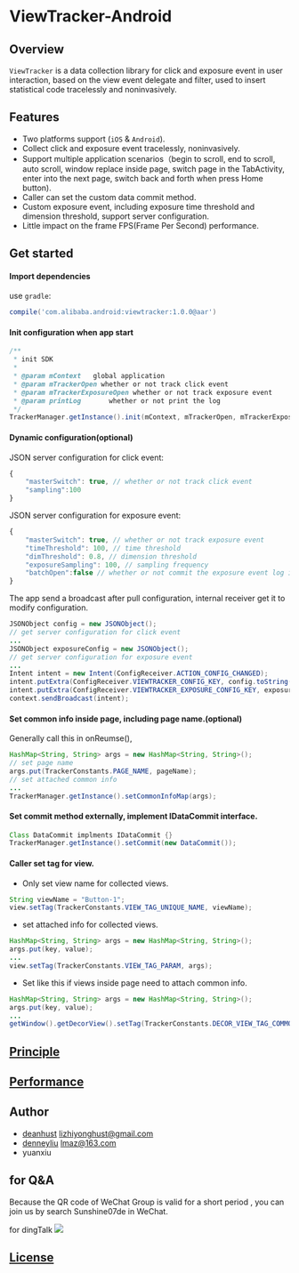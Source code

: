 # ViewTracker-Android

## Overview

`ViewTracker` is a data collection library for click and exposure event in user interaction, based on the view event delegate and filter, used to insert statistical code tracelessly and noninvasively.

## Features

* Two platforms support (`iOS` & `Android`).
* Collect click and exposure event tracelessly, noninvasively.
* Support multiple application scenarios（begin to scroll, end to scroll, auto scroll, window replace inside page, switch page in the TabActivity, enter into the next page, switch back and forth when press Home button).
* Caller can set the custom data commit method.
* Custom exposure event, including exposure time threshold and dimension threshold, support server configuration.
* Little impact on the frame FPS(Frame Per Second) performance.

## Get started

#### Import dependencies

use `gradle`:

```groovy
compile('com.alibaba.android:viewtracker:1.0.0@aar')
```

#### Init configuration when app start

```java
/**
 * init SDK
 *
 * @param mContext   global application
 * @param mTrackerOpen whether or not track click event
 * @param mTrackerExposureOpen whether or not track exposure event
 * @param printLog       whether or not print the log
 */
TrackerManager.getInstance().init(mContext, mTrackerOpen, mTrackerExposureOpen, printLog);
```

#### Dynamic configuration(optional)

JSON server configuration for click event:

```js
{
    "masterSwitch": true, // whether or not track click event
    "sampling":100
}
```
JSON server configuration for exposure event:

```js
{
    "masterSwitch": true, // whether or not track exposure event
    "timeThreshold": 100, // time threshold
    "dimThreshold": 0.8, // dimension threshold
    "exposureSampling": 100, // sampling frequency
    "batchOpen":false // whether or not commit the exposure event log in batch or one by one
}
```

The app send a broadcast after pull configuration, internal receiver get it to modify configuration.

```java
JSONObject config = new JSONObject();
// get server configuration for click event
...
JSONObject exposureConfig = new JSONObject();
// get server configuration for exposure event
...
Intent intent = new Intent(ConfigReceiver.ACTION_CONFIG_CHANGED);
intent.putExtra(ConfigReceiver.VIEWTRACKER_CONFIG_KEY, config.toString());
intent.putExtra(ConfigReceiver.VIEWTRACKER_EXPOSURE_CONFIG_KEY, exposureConfig.toString());
context.sendBroadcast(intent);
```

#### Set common info inside page, including page name.(optional)

Generally call this in onReumse(),

```java
HashMap<String, String> args = new HashMap<String, String>();
// set page name
args.put(TrackerConstants.PAGE_NAME, pageName);
// set attached common info
...
TrackerManager.getInstance().setCommonInfoMap(args);
```

#### Set commit method externally, implement IDataCommit interface.

```java
Class DataCommit implments IDataCommit {}
TrackerManager.getInstance().setCommit(new DataCommit());
```

#### Caller set tag for view.

* Only set view name for collected views.

```java
String viewName = "Button-1";
view.setTag(TrackerConstants.VIEW_TAG_UNIQUE_NAME, viewName);
```

* set attached info for collected views.

```java
HashMap<String, String> args = new HashMap<String, String>();
args.put(key, value);
...
view.setTag(TrackerConstants.VIEW_TAG_PARAM, args);
```

* Set like this if views inside page need to attach common info.

```java
HashMap<String, String> args = new HashMap<String, String>();
args.put(key, value);
...
getWindow().getDecorView().setTag(TrackerConstants.DECOR_VIEW_TAG_COMMON_INFO, args);
```

## [Principle](Docs/viewtracker_principle.md)

## [Performance](Docs/viewtracker_performance.md)

## Author

- [deanhust](https://github.com/deanhust) lizhiyonghust@gmail.com
- [denneyliu](https://github.com/denneyliu)
lmaz@163.com
- yuanxiu

## for Q&A
Because the QR code of WeChat Group is valid for a short period , you can join us by search Sunshine07de in WeChat.

for dingTalk
![](viwetracker/qr-code/dingding-for-qa.png)

## [License](LICENSE.txt)
